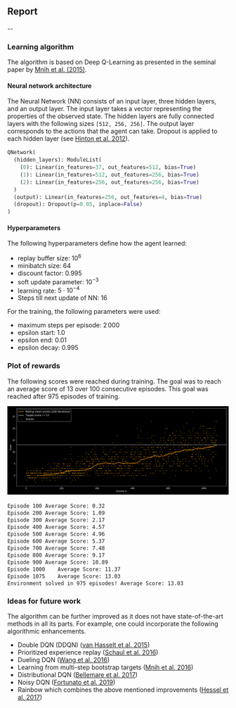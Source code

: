 ## Report 
--

### Learning algorithm
The algorithm is based on Deep Q-Learning as presented in the seminal paper by [Mnih et al. (2015)](https://storage.googleapis.com/deepmind-media/dqn/DQNNaturePaper.pdf).

#### Neural network architecture
The Neural Network (NN) consists of an input layer, three hidden layers, and an output layer. 
The input layer takes a vector representing the properties of the observed state. 
The hidden layers are fully connected layers with the following sizes `[512, 256, 256]`.
The output layer corresponds to the actions that the agent can take. 
Dropout is applied to each hidden layer (see [Hinton et al. 2012](https://arxiv.org/abs/1207.0580)).

```Python
QNetwork(
  (hidden_layers): ModuleList(
    (0): Linear(in_features=37, out_features=512, bias=True)
    (1): Linear(in_features=512, out_features=256, bias=True)
    (2): Linear(in_features=256, out_features=256, bias=True)
  )
  (output): Linear(in_features=256, out_features=4, bias=True)
  (dropout): Dropout(p=0.05, inplace=False)
)
```

#### Hyperparameters
The following hyperparameters define how the agent learned:
- replay buffer size: $10^6$
- minibatch size: $64$
- discount factor: $0.995$
- soft update parameter: $10^{-3}$
- learning rate: $5\cdot10^{-4}$
- Steps till next update of NN: $16$

For the training, the following parameters were used:
- maximum steps per episode: $2\,000$
- epsilon start: $1.0$
- epsilon end: $0.01$
- epsilon decay: $0.995$

### Plot of rewards
The following scores were reached during training.
The goal was to reach an average score of 13 over 100 consecutive episodes. 
This goal was reached after 975 episodes of training.

<img src="https://github.com/Doegstra/Deep-Q-Learning-Banana-Navigation/blob/main/img/rewards_over_time_rolling_dark_v2.png"/>

```
Episode 100	Average Score: 0.32
Episode 200	Average Score: 1.09
Episode 300	Average Score: 2.17
Episode 400	Average Score: 4.57
Episode 500	Average Score: 4.96
Episode 600	Average Score: 5.37
Episode 700	Average Score: 7.48
Episode 800	Average Score: 9.17
Episode 900	Average Score: 10.89
Episode 1000	Average Score: 11.37
Episode 1075	Average Score: 13.03
Environment solved in 975 episodes!	Average Score: 13.03
```

### Ideas for future work
The algorithm can be further improved as it does not have state-of-the-art methods in all its parts.
For example, one could incorporate the following algorithmic enhancements.
- Double DQN (DDQN) ([van Hasselt et al. 2015](https://arxiv.org/abs/1509.06461))
- Prioritized experience replay ([Schaul et al. 2016](https://arxiv.org/abs/1511.05952))
- Dueling DQN ([Wang et al. 2016](https://arxiv.org/abs/1511.06581))
- Learning from multi-step bootstrap targets ([Mnih et al. 2016](https://arxiv.org/abs/1602.01783))
- Distributional DQN ([Bellemare et al. 2017](https://arxiv.org/abs/1707.06887))
- Noisy DQN ([Fortunato et al. 2019](https://arxiv.org/abs/1706.10295))
- Rainbow which combines the above mentioned improvements ([Hessel et al. 2017](https://arxiv.org/abs/1710.02298))
